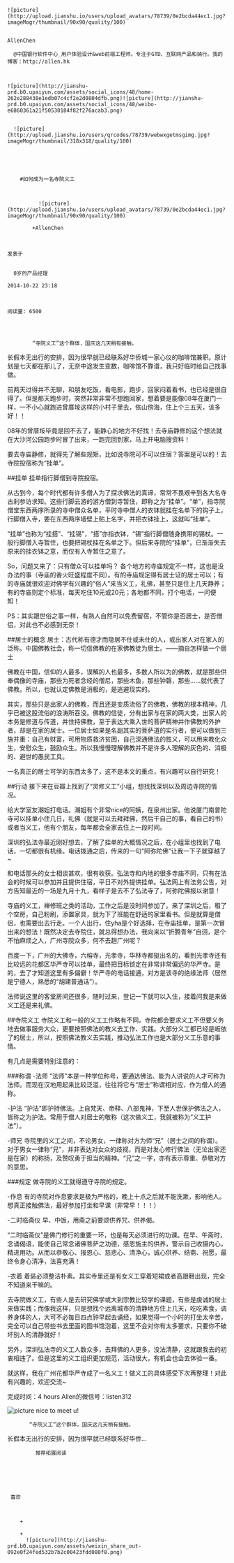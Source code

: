 
    
  
    ![picture](http://upload.jianshu.io/users/upload_avatars/78739/0e2bcda44ec1.jpg?imageMogr/thumbnail/90x90/quality/100)
    

    AllenChen
  
      @中国银行软件中心_用户体验设计&web前端工程师。专注于GTD、互联网产品和骑行。我的博客：http://allen.hk

  
  
    ![picture](http://jianshu-prd.b0.upaiyun.com/assets/social_icons/48/home-262e288438e1edb07c4cf2e2d0804dfb.png)![picture](http://jianshu-prd.b0.upaiyun.com/assets/social_icons/48/weibo-e6860361a21f50530184f82f276acab3.png)
  
    
      ![picture](http://upload.jianshu.io/users/qrcodes/78739/webwxgetmsgimg.jpg?imageMogr/thumbnail/318x318/quality/100)
    


    
      
        #如何成为一名寺院义工
        
          
            
              ![picture](http://upload.jianshu.io/users/upload_avatars/78739/0e2bcda44ec1.jpg?imageMogr/thumbnail/90x90/quality/100)
            
            +AllenChen
        
        
    
    发表于 

    
      0岁的产品经理

    2014-10-22 23:18

    

    阅读量: 6500
  


        
            “寺院义工”这个群体，国庆这几天稍有接触。

  长假本无出行的安排，因为很早就已经联系好华侨城一家心仪的咖啡馆兼职。原计划是七天都在那儿了，无奈中途发生变数，咖啡馆不靠谱，我只好临时给自己找事做。 

  前两天过得并不无聊，和朋友吃饭，看电影，跑步，回家闷着看书，也已经是很自得了。但是那天跑步时，突然非常非常不想跑回家，想着要是能像08年在厦门一样，一不小心就跑进曾厝垵这样的小村子里去，依山傍海，住上个三五天，该多好！！

  08年的曾厝垵毕竟是回不去了，能静心的地方不好找！去寺庙静修的这个想法就在大沙河公园跑步时冒了出来，一跑完回到家，马上开电脑搜资料！ 

  要去寺庙静修，就得先了解些规矩，比如说寺院可不可以住宿？答案是可以的！去寺院投宿称为“挂单”。


##挂单
  挂单指行脚僧到寺院投宿。

  从古到今，每个时代都有许多僧人为了探求佛法的真谛，常常不畏艰辛到各大名寺古刹参访求知。这些行脚云游的游方僧到寺暂住，即称之为“挂单”。“单”，指寺院僧堂东西两序所录的寺中僧众名单，平时寺中僧人的衣钵就挂在名单下的钩子上，行脚僧入寺，要在东西两序墙壁上贴上名字，并把衣钵挂上，这就叫“挂单”。

  “挂单”也称为“挂搭”、“挂锡”，“搭”亦指衣钵，“锡”指行脚僧随身携带的锡杖。一般行脚僧入寺暂住，也要把锡杖挂在名单之下。但后来寺院的“挂单”，已渐渐失去原来的挂衣钵之意，而仅有入寺暂住之意了。

  So，问题又来了：只有僧众可以挂单吗？
各个地方的寺庙规定不一样，这也是没办法的事（寺庙的香火旺盛程度不同）。有的寺庙规定得有居士证的居士可以；有的寺庙就很欢迎对佛学有兴趣的“俗人”来当义工，礼佛，甚至只是住上几天静养；有的寺庙则定个标准，每天吃住10元或20元；各地都不同，打个电话，一问便知！

  PS：其实跟世俗之事一样，有熟人自然可以免费留宿，不管你是否居士，是否僧侣，对此也不必感到无奈！


##居士的概念
  居士：古代称有德才而隐居不仕或未仕的人，或出家人对在家人的泛称。中国佛教社会，称一切信佛教的在家佛教徒为居士。——摘自怎样做一个居士

  佛教在中国，信仰的人最多，误解的人也最多，多数人所以为的佛教，就是那些供奉偶像的寺庙，那些为死者念经的僧尼，那些木鱼，那些钟磬，那些……就代表了佛教。所以，也就认定佛教是消极的，是逃避现实的。

  其实，那些只是出家人的佛教，而且还是变质流俗了的佛教，佛教的根本精神，几乎已被这股流俗的浪涛所吞没。佛教的信徒，分有出家与在家的两大类，出家人的本务是修道与传道，并住持佛教，至于表达大乘入世的菩萨精神并作佛教的外护者，却是在家的居士。一位居士如果是名副其实的菩萨道的实行者，便可以做到三施并重：自己有财富，可用物质救济贫困，自己深通佛法的胜义，可以用来教化众生，安慰众生，鼓励众生。所以我慢慢理解佛教并不是许多人理解的灰色的、消极的、避世的愚民工具。

  一名真正的居士可学的东西太多了，这不是本文的重点，有兴趣可以自行研究！


##行动
  接下来在豆瓣上找到了“灵修义工”小组，想找找深圳以及周边寺院的情况。 

  给大学室友潮姐打电话。潮姐有个非常nice的阿姨，在泉州出家。他说厦门南普陀寺可以挂单小住几日，礼佛（就是可以去拜拜佛，然后干自己的事，看自己的书）或者当义工，他有个朋友，每年都会全家去住上一段时间。

  深圳的弘法寺最近刚好想去，了解了挂单的大概情况之后，在小组里也找到了电话，一切都很有机缘。电话拨通之后，传来的一句“阿弥陀佛”让我一下子就穿越了~ 

  和电话那头的女士相谈甚欢，很有收获。弘法寺和内地的很多寺庙不同，只有在法会的时候可以参加并且提供住宿，平日不对外提供挂单。弘法网上有法务公告，对方告知最近的一场是九月十九，看样子是去不了弘法寺了，阿弥陀佛报以谢意！

  寺庙的义工，禅修班之类的活动，工作之后是没时间参加了。来了深圳之后，租了个空房，自己粉刷，添置家具，就为下了班能在舒适的家里看书。但是就算是僧侣，也需要出去行走。一个人出行，住yha是个好选择，在寺庙挂单，是第一次冒出来的想法！既然决定去寺院住，就总得想办法，我向来以“折腾青年”自诩，是个不怕麻烦之人，广州寺院众多，何不去趟广州呢？

  百度一下，广州的大佛寺，六榕寺，光孝寺，华林寺都挺出名的，看到光孝寺还有比较远的花都区华严寺可以挂单，最终把目标锁定在非常非常偏远的华严寺。是的，去了才知道这里有多偏僻！华严寺的电话接通，对方是该寺的绝缘法师（居然是宁德人，熟悉的“胡建普通话”）。

  法师说这里的客堂房间还很多，随时过来，登记一下就可以入住，接着问我是来做义工还是来礼佛。


##寺院义工
  寺院义工和一般的义工工作略有不同。寺院都会要求义工不但要义务地去做事服务大众，更要按照佛法的教义去工作、实践。大部分义工都已经是皈依了的居士，所以，按照佛法教义去实践，推动弘法工作也是大部分义工乐意的事情。

  有几点是需要特别注意的：

###称谓
   -法师
“法师”本是一种学位称号，要通达佛法、能为人讲说的人才可称为法师。而现在汉地用起来比较泛滥，往往将它与“居士”称谓相对应，作为僧人的通称。

  -护法
“护法”即护持佛法。上自梵天、帝释、八部鬼神，下至人世保护佛法之人，皆称之为护法。常用于僧人对居士的敬称（这次做义工，我就被称为“义工护法”）。

  -师兄
寺院里的义工之间，不论男女，一律称对方为师“兄”（居士之间的称谓）。对于男女一律称“兄”，并非表达对女众的歧视，而是对发心修行佛法（无论出家还是在家）的称扬，及赞叹勇于担当的精神。“兄”之一字，亦有表示尊重、恭敬对方的意思。

###规定
  做寺院的义工就得遵守寺院的规定。

  -作息
有的寺院对作息要求是极为严格的，晚上十点之后就不能洗漱，影响他人。想真正接触佛法，最好参加打坐和早课（非常早！！！）

  -二时临斋仪
早、中饭，用斋之前要颂供养咒、供养偈。

  “二时临斋仪”是佛门修行的重要一环，也是每天必须进行的功课。在早、午斋时，念诵偈语，能使自己常念诸佛菩萨之功德，感恩施主的供养，警示自己收摄内心，精进用功。从而以恭敬心、报恩心、慈悲心、清净心，诚心供养、结斋、祝愿，最终令身心清净，法喜充满！ 

  -衣着
着装必须整洁朴素。其实寺里还是有女义工穿着短裙或者高跟鞋出现，完全不知道来干嘛的。

  去寺院做义工，有些人是去研究佛学或大到宗教比较学的课题，有些是虔诚的居士来做实践；而像我这样，只是想找个远离城市的清静地方住上几天，吃吃素食，调养身体的人，大可不必每日四点钟早起去诵经，如果觉得一个小时的打坐太辛苦，完全可以自己带些书去里面的图书馆泡着，这里不会对你有太多要求，只要你不破坏别人的清静就好！

  另外，深圳弘法寺的义工人数众多，去拜佛的人更多，没法清静，这就跟我去的初衷相违了。但是这里的义工组织更加规范，活动很大，有机会也会去体验一番。

  就这样，我在广州花都华严寺成了一名义工！做义工的具体感受下次再整理！对此有兴趣的，欢迎交流~


  完成时间：4 hours
Allen的微信号：listen312

![picture](http://upload-images.jianshu.io/upload_images/78739-e1ac6af6fa6e2382.jpg?imageView2/2/w/1240/q/100)
nice to meet u!


        
           “寺院义工”这个群体，国庆这几天稍有接触。 
 长假本无出行的安排，因为很早就已经联系好华侨...
      
    
    
      
      
      
          
             推荐拓展阅读
        
      
    
    
      
          
     喜欢

      
      
        +
                  
        +
          ![picture](http://jianshu-prd.b0.upaiyun.com/assets/weixin_share_out-092e0f24fed532b7b2c00423fdd080f8.png)
        
      
    
  


